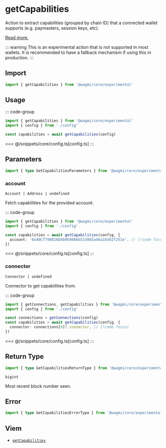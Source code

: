 

# getCapabilities

Action to extract capabilities (grouped by chain ID) that a connected wallet supports (e.g. paymasters, session keys, etc).

[Read more.](https://github.com/ethereum/EIPs/blob/815028dc634463e1716fc5ce44c019a6040f0bef/EIPS/eip-5792.md#wallet_getcapabilities)

::: warning
This is an experimental action that is not supported in most wallets. It is recommended to have a fallback mechanism if using this in production.
:::

## Import

```ts
import { getCapabilities } from '@wagmi/core/experimental'
```

## Usage

::: code-group
```ts [index.ts]
import { getCapabilities } from '@wagmi/core/experimental'
import { config } from './config'

const capabilities = await getCapabilities(config)
```
<<< @/snippets/core/config.ts[config.ts]
:::

## Parameters

```ts
import { type GetCapabilitiesParameters } from '@wagmi/core/experimental'
```

### account

`Account | Address | undefined`

Fetch capabilities for the provided account.

::: code-group
```ts [index.ts]
import { getCapabilities } from '@wagmi/core/experimental'
import { config } from './config'

const capabilities = await getCapabilities(config, {
  account: '0xA0Cf798816D4b9b9866b5330EEa46a18382f251e', // [!code focus]
})
```
<<< @/snippets/core/config.ts[config.ts]
:::

### connector

`Connector | undefined`

Connector to get capabilities from.

::: code-group
```ts [index.ts]
import { getConnections, getCapabilities } from '@wagmi/core/experimental'
import { config } from './config'

const connections = getConnections(config)
const capabilities = await getCapabilities(config, {
  connector: connections[0]?.connector, // [!code focus]
})
```
<<< @/snippets/core/config.ts[config.ts]
:::

## Return Type

```ts
import { type GetCapabilitiesReturnType } from '@wagmi/core/experimental'
```

`bigint`

Most recent block number seen.

## Error

```ts
import { type GetCapabilitiesErrorType } from '@wagmi/core/experimental'
```

<!--@include: @shared/query-imports.md-->

## Viem

- [`getCapabilities`](https://viem.sh/experimental/eip5792/getCapabilities)
